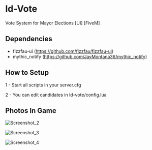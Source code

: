 # ld-Vote
Vote System for Mayor Elections [UI] [FiveM]

## Dependencies
- fizzfau-ui (https://github.com/fizzfau/fizzfau-ui)
- mythic_notify (https://github.com/JayMontana36/mythic_notify)

## How to Setup

1 - Start all scripts in your server.cfg

2 - You can edit candidates in ld-vote/config.lua

## Photos In Game

![Screenshot_2](https://user-images.githubusercontent.com/69404314/215267845-72abafa2-a8f4-4ed4-866c-7ee874f1e252.png)

![Screenshot_3](https://user-images.githubusercontent.com/69404314/215267849-4f6807e4-7c13-43ac-b6f4-2d10966aef4a.png)

![Screenshot_4](https://user-images.githubusercontent.com/69404314/215267839-a9c2a7d8-0578-437c-9f9d-d08b7e6e22ec.png)
